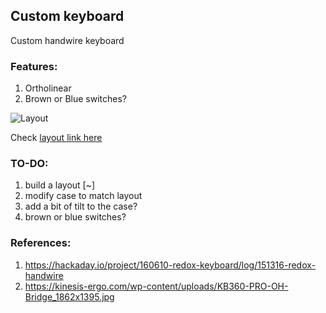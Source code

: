 ## Custom keyboard

Custom handwire keyboard

### Features:
1. Ortholinear
2. Brown or Blue switches?

![Layout](https://i.imgur.com/iR8vmhY.png)

Check [layout link here](http://www.keyboard-layout-editor.com/#/gists/fb98dd9b5394a48995985fcbe280677f)

### TO-DO:
1. build a layout [~]
2. modify case to match layout
3. add a bit of tilt to the case?
4. brown or blue switches?

### References:
1. https://hackaday.io/project/160610-redox-keyboard/log/151316-redox-handwire
2. https://kinesis-ergo.com/wp-content/uploads/KB360-PRO-OH-Bridge_1862x1395.jpg
